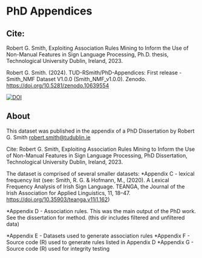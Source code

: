 # PhD Appendices


## Cite: 
Robert G. Smith, Exploiting Association Rules Mining to Inform the Use of Non-Manual Features in Sign Language Processing,
Ph.D. thesis, Technological University Dublin, Ireland, 2023.

Robert G. Smith. (2024). TUD-RSmith/PhD-Appendices: First release - Smith_NMF Dataset V1.0.0 (Smith_NMF_v1.0.0). Zenodo. https://doi.org/10.5281/zenodo.10639554

[![DOI](https://zenodo.org/badge/560578153.svg)](https://zenodo.org/doi/10.5281/zenodo.10639533)

## About
This dataset was published in the appendix of a PhD Dissertation by Robert G. Smith robert.smith@tudublin.ie

Cite: Robert G. Smith, Exploiting Association Rules Mining to Inform the Use of Non-Manual Features in Sign Language Processing, PhD Dissertation, Technological University Dublin, Ireland, 2023.

The dataset is comprised of several smaller datasets: *Appendix C - lexical frequency list (see: Smith, R. G. & Hofmann, M., (2020). A Lexical Frequency Analysis of Irish Sign Language. TEANGA, the Journal of the Irish Association for Applied Linguistics, 11, 18–47. https://doi.org/10.35903/teanga.v11i1.162)

*Appendix D - Association rules. This was the main output of the PhD work. See the dissertation for method. (this dir includes filtered and unfiltered data)

*Appendix E - Datasets used to generate association rules *Appendix F - Source code (R) used to generate rules listed in Appendix D *Appendix G - Source code (R) used for integrity testing
